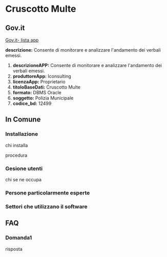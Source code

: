 # Cruscotto Multe

## Gov.it

[Gov.it- lista app](http://basidati.agid.gov.it/catalogo/amm?code=c_a944)

**descrizione:** Consente di monitorare e analizzare l'andamento dei verbali emessi.

1. **descrizioneAPP:** Consente di monitorare e analizzare l'andamento dei verbali emessi.
2. **produttoreApp:** Iconsulting
3. **licenzaApp:** Proprietario
4. **titoloBaseDati:** Cruscotto Multe
5. **formato:** DBMS Oracle
6. **soggetto:** Polizia Municipale
7. **codice_bd:** 12499

## In Comune

### Installazione

chi installa

procedura

### Gesione utenti

chi se ne occupa

### Persone particolarmente esperte

### Settori che utilizzano il software

## FAQ

### Domanda1

risposta
